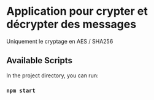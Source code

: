# Application pour crypter et décrypter des messages

Uniquement le cryptage en AES / SHA256

## Available Scripts

In the project directory, you can run:

### `npm start`

